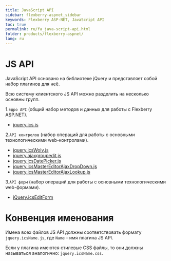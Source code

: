 ```yaml
---
title: JavaScript API
sidebar: flexberry-aspnet_sidebar
keywords: Flexberry ASP-NET, JavaScript API
toc: true
permalink: ru/fa_java-script-api.html
folder: products/flexberry-aspnet/
lang: ru
---
```


# JS API
JavaScript API основано на библиотеке jQuery и представляет собой набор плагинов для неё.
 	
Всю систему клиентского JS API можно разделить на несколько основны групп.
 	
1.`ядро API` (общий набор методов и данных для работы с Flexberry ASP.NET).
* [jquery.ics.js](fa_js-api-core.html)


2.`API контролов` (набор операций для работы с основными технологическими web-контролами).
* [jquery.icsWolv.js](fa_js-api-wolv.html)
* [jquery.ajaxgroupedit.js](fa_ajax-group-edit.html)
* [jquery.icsDatePicker.js](fa_date-picker.html)
* [jquery.icsMasterEditorAjaxDropDown.js](fa_master-editor-ajax-dropdown.html)
* [jquery.icsMasterEditorAjaxLookup.js](fa_master-editor-ajax-lookup.html)

3.`API форм` (набор операций для работы с основными технологическими web-формами).
* [jQuery.icsEditForm](fa_editform.html)


# Конвенция именования

Имена всех файлов JS API должны соответствовать формату `jquery.icsName.js`, где `Name` - имя плагина JS API.

Если у плагина имеются стилевые CSS файлы, то они должны называться аналогично: `jquery.icsName.css`.
